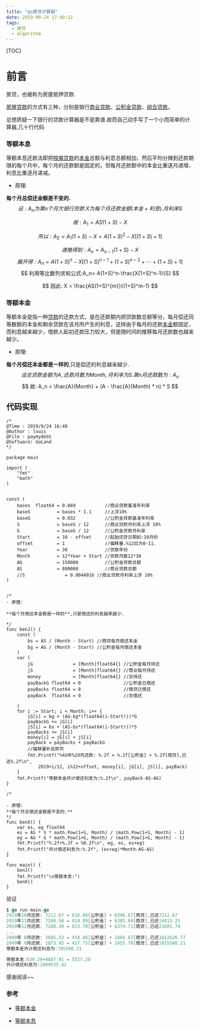```yaml
---
title: "go房贷计算器"
date: 2019-09-24 17:40:12
tags:
  - 房贷
  - algorithm
---
```


[TOC]

# 前言

房贷，也被称为房屋抵押贷款.

[房屋贷款](https://baike.baidu.com/item/房屋贷款)的方式有三种，分别是银行[商业贷款](https://baike.baidu.com/item/商业贷款)、[公积金贷款](https://baike.baidu.com/item/公积金贷款)、[组合贷款](https://baike.baidu.com/item/组合贷款)。

总想质疑一下银行的贷款计算器是不是靠谱.故而自己动手写了一个小而简单的计算器,几十行代码

### 等额本息

等额本息还款法即把[按揭贷款](https://baike.baidu.com/item/按揭贷款/2951077)的[本金](https://baike.baidu.com/item/本金/11025685)总额与利息总额相加，然后平均分摊到还款期限的每个月中，每个月的还款额是固定的，但每月还款额中的本金比重逐月递增、利息比重逐月递减。

<script type="text/javascript" async
  src="https://cdnjs.cloudflare.com/ajax/libs/mathjax/2.7.5/MathJax.js?config=default">
</script>

- 原理:

**每个月总偿还金额是不变的.**
$$
设:A_n为第n个月欠银行贷款. X为每个月还款金额(本金+利息).月利率S
$$

$$
故: A_1 = AS(1+S)-X
$$

$$
所以: A_2 = A_1(1+S)-X = A(1+S)^{2}-X[(1+S)+1]
$$

$$
递推得到: A_n = A_{n-1}(1+S)-X
$$
$$
展开得: A_n= A(1+S)^n-X[(1+S)^{n-1}+(1+S)^{n-2}+\cdots+(1+S)+1]
$$
$$
利用等比数列求和公式:A_n= A(1+S)^n-\frac{X[1+S]^n-1}{S}
$$

$$
因此: X = \frac{AS(1+S)^{m}}{(1+S)^m-1}
$$

### 等额本金

等额本金是指一种[贷款](https://baike.baidu.com/item/贷款/1129285)的还款方式，是在还款期内把贷款数总额等分，每月偿还同等数额的本金和剩余贷款在该月所产生的利息，这样由于每月的还款[本金](https://baike.baidu.com/item/本金/11025685)额固定，而利息越来越少，借款人起初还款压力较大，但是随时间的推移每月还款数也越来越少。

- 原理:

**每个月偿还本金都是一样的**,只是偿还的利息越来越少.
$$
设总贷款金额为A,还款月数为Month,月利率为S.第n月还款数为:A_n
$$
$$
故:
A_n = \frac{A}{Month} + (A - \frac{A}{Month} * n) * S
$$

## 代码实现

```
/*
@Time : 2019/9/24 16:48
@Author : louis
@File : paymydebt
@Software: GoLand
*/

package main

import (
	"fmt"
	"math"
)


const (
	bases  float64 = 0.049           //商业贷款基准年利率
	baseS          = bases * 1.1     //上浮10%
	baseG          = 0.032           //公积金贷款基准年利率
	S              = baseS / 12      //商业贷款月利率上浮 10%
	G              = baseG / 12      //公积金贷款月利率
	Start          = 10 - offset     //起始还贷日期如:10月份
	offset         = 1               //偏移量.%12后为0-11.
	Year           = 30              //贷款年份
	Month          = 12*Year + Start //贷款月数12*30
	AG             = 150000          //公积金贷款总额
	AS             = 880000          //商业贷款总额
	//S               = 0.0044916 //商业贷款月利率上浮 10%
)


/*
- 原理:

**每个月偿还本金都是一样的**,只是偿还的利息越来越少.

*/
func benJ() {
	const (
		bs = AS / (Month - Start) //商贷每月偿还本金
		bg = AG / (Month - Start) //公积金每月偿还本金
	)
	var (
		jG               = [Month]float64{} //公积金每月待还
		jS               = [Month]float64{} //商业每月待还
		money            = [Month]float64{} //总待还
		payBackG float64 = 0                //公积金已偿还
		payBacks float64 = 0                //商贷已偿还
		payBack  float64 = 0                //总偿还

	)
	for i := Start; i < Month; i++ {
		jG[i] = bg + (AG-bg*(float64(i-Start)))*G
		payBackG += jG[i]
		jS[i] = bs + (AS-bs*(float64(i-Start)))*S
		payBacks += jS[i]
		money[i] = jG[i] + jS[i]
		payBack = payBacks + payBackG
		//偏移量补足即可
		fmt.Printf("%4d年%2d月还款: %.2f = %.2f[公积金] + %.2f[商贷],已还%.2f\n",
			2019+i/12, i%12+offset, money[i], jG[i], jS[i], payBack)
	}
	fmt.Printf("等额本金共计偿还利息为:%.2f\n", payBack-AS-AG)
}

/*

- 原理:
**每个月总偿还金额是不变的.**
*/
func benX() {
	var es, eg float64
	es = AS * S * math.Pow(1+S, Month) / (math.Pow(1+S, Month) - 1)
	eg = AG * G * math.Pow(1+G, Month) / (math.Pow(1+G, Month) - 1)
	fmt.Printf("%.2f+%.2f = %0.2f\n", eg, es, es+eg)
	fmt.Printf("共计偿还利息为:%.2f", (es+eg)*Month-AG-AS)
}

func main() {
	benJ()
	fmt.Printf("\n等额本息:")
	benX()
}
```

验证

```go
$ go run main.go
2019年10月还款: 7212.67 = 816.00[公积金] + 6396.67[商贷],已还7212.67
2019年11月还款: 7200.58 = 814.89[公积金] + 6385.69[商贷],已还14413.25
2019年12月还款: 7188.49 = 813.78[公积金] + 6374.71[商贷],已还21601.74
...
2049年 8月还款: 2885.53 = 418.86[公积金] + 2466.67[商贷],已还1812626.77
2049年 9月还款: 2873.45 = 417.75[公积金] + 2455.70[商贷],已还1815500.21
等额本金共计偿还利息为:785500.21

等额本息:639.29+4887.91 = 5527.20
共计偿还利息为:1009535.42
```

感谢阅读~~

### 参考

- [等额本金](https://baike.baidu.com/item/等额本金)

- [等额本息](https://baike.baidu.com/item/等额本息)